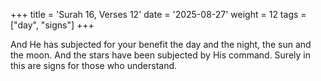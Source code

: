 +++
title = 'Surah 16, Verses 12'
date = '2025-08-27'
weight = 12
tags = ["day", "signs"]
+++

And He has subjected for your benefit the day and the night, the sun and the moon. And the stars have been subjected by His command. Surely in this are signs for those who understand.